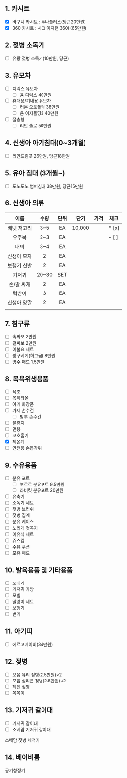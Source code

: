 ## 1. 카시트
- [x] 바구니 카시트 : 두나플러스(당근20만원)
- [x] 360 카시트 : 시크 이지턴 360i (65만원)

## 2. 젖병 소독기
- [ ] 유팡 젖병 소독기(10만원, 당근)

## 3. 유모차
- [ ] 디럭스 유모차
	- [ ] 윰 디럭스 40만원
- [ ] 휴대용/기내용 유모차
	- [ ] 러본 오토폴딩 38만원
	- [ ] 윰 이지폴딩2 40만원
- [ ] 절충형
	- [ ] 리안 솔로 50만원

## 4. 신생아 아기침대(0~3개월)
- [ ] 리안드림콧 26만원, 당근18만원

## 5. 유아 침대 (3개월~)
- [ ] 도노도노 범퍼침대 38만원, 당근15만원

## 6. 신생아 의류
|   이름   |  수량   | 단위  |   단가   | 가격  | 체크    |
| :----: | :---: | :-: | :----: | :-: | ----- |
| 배넷 저고리 |  3~5  | EA  | 10,000 |     | * [x] |
|  우주복   |  2~3  | EA  |        |     | - [ ] |
|   내의   |  3~4  | EA  |        |     |       |
| 신생아 모자 |   2   | EA  |        |     |       |
| 보행기 신발 |   2   | EA  |        |     |       |
|  기저귀   | 20~30 | SET |        |     |       |
| 손/발 싸개 |   2   | EA  |        |     |       |
|  턱받이   |   3   | EA  |        |     |       |
| 신생아 양말 |   2   | EA  |        |     |       |
|        |       |     |        |     |       |

## 7. 침구류
- [ ] 속싸보 2만원
- [ ] 겉싸보 2만원
- [ ] 이불요 세트
- [ ] 짱구베게(허그곰) 8만원
- [ ] 방수 패드 1.5만원

## 8. 목욕위생용품
- [ ] 욕조
- [ ] 목욕타올
- [ ] 아기 화장품
- [ ] 가제 손수건
	- [ ] 밤부 손수건
- [ ] 물휴지
- [ ] 면봉
- [ ] 코호흡기
- [x] 체온계
- [ ] 안전용 손톱가위

## 9. 수유용품
- [ ] 분유 포트
	- [ ] 부르르 분유포트 9.5만원
	- [ ] 라비킷 분유포트 20만원
- [ ] 유축기
- [ ] 소독기 세트
- [ ] 젖병 브러쉬
- [ ] 젖병 집계
- [ ] 분유 케이스
- [ ] 노리개 젖꼭지
- [ ] 이유식 세트
- [ ] 쥬스컵
- [ ] 수유 쿠션
- [ ] 모유 패드

## 10. 발육용품 및 기타용품
- [ ] 포대기
- [ ] 기저귀 가방
- [ ] 모빌
- [ ] 딸랑이 세트
- [ ] 보행기
- [ ] 변기

## 11. 아기띠
- [ ] 에르고베이비(34만원)

## 12. 젖병
- [ ] 모윰 유리 젖병(2.5만원)×2
- [ ] 모윰 실리콘 젖병(2.5만원)×2
- [ ] 헤겐 젖병 
- [ ] 쪽쪽이 

## 13. 기저귀 갈이대
- [ ] 기저귀 갈이대
- [ ] 소베맘 기저귀 갈이대

소베맘 젖병 세척기

## 14. 베이비룸

공기청정기